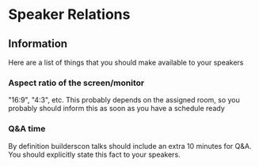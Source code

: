# Speaker Relations

## Information

Here are a list of things that you should make available to your speakers

### Aspect ratio of the screen/monitor

"16:9", "4:3", etc. This probably depends on the assigned room, so you probably should inform this as soon as you have a schedule ready

### Q&A time

By definition builderscon talks should include an extra 10 minutes for Q&A. You should explicitly state this fact to your speakers.